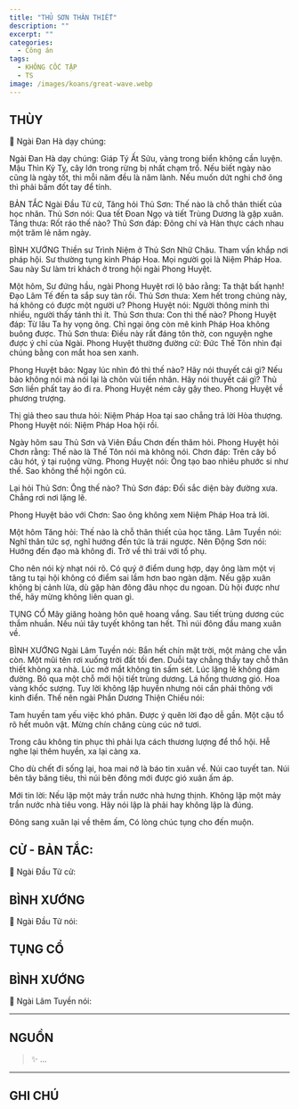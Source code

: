 ```yaml
---
title: "THỦ SƠN THÂN THIẾT"
description: ""
excerpt: ""
categories:
  - Công án
tags:
  - KHÔNG CỐC TẬP
  - TS 
image: /images/koans/great-wave.webp
---
```


## THÙY

📢 Ngài Đan Hà dạy chúng:



Ngài Đan Hà dạy chúng: Giáp Tý Ất Sửu, vàng trong biển không cần luyện. Mậu Thìn Kỷ Tỵ, cây lớn trong rừng bị nhất chạm trổ. Nếu biết ngày nào cũng là ngày tốt, thì mỗi năm đều là năm lành. Nếu muốn dứt nghi chớ ông thì phải bấm đốt tay để tính.

BẢN TẮC
Ngài Đầu Tử cử, Tăng hỏi Thủ Sơn: Thế nào là chỗ thân thiết của học nhân.
Thủ Sơn nói: Qua tết Đoan Ngọ và tiết Trùng Dương là gặp xuân.
Tăng thưa: Rốt ráo thế nào?
Thủ Sơn đáp: Đông chí và Hàn thực cách nhau một trăm lẻ năm ngày.

BÌNH XƯỚNG
Thiền sư Trình Niệm ở Thủ Sơn Nhữ Châu. Tham vấn khắp nơi pháp hội. Sư thường tụng kinh Pháp Hoa. Mọi người gọi là Niệm Pháp Hoa. Sau này Sư làm tri khách ở trong hội ngài Phong Huyệt.

Một hôm, Sư đứng hầu, ngài Phong Huyệt rơi lộ bảo rằng: Ta thật bất hạnh! Đạo Lâm Tế đến ta sắp suy tàn rồi.
Thủ Sơn thưa: Xem hết trong chúng này, há không có được một người ư?
Phong Huyệt nói: Người thông minh thì nhiều, người thấy tánh thì ít.
Thủ Sơn thưa: Con thì thế nào?
Phong Huyệt đáp: Từ lâu Ta hy vọng ông. Chỉ ngại ông còn mê kinh Pháp Hoa không buông được.
Thủ Sơn thưa: Điều này rất đáng tôn thờ, con nguyện nghe được ý chỉ của Ngài.
Phong Huyệt thường đường cử: Đức Thế Tôn nhìn đại chúng bằng con mắt hoa sen xanh.

Phong Huyệt bảo: Ngay lúc nhìn đó thì thế nào?
Hãy nói thuyết cái gì? Nếu bảo không nói mà nói lại là chôn vùi tiền nhân. Hãy nói thuyết cái gì?
Thủ Sơn liền phất tay áo đi ra. Phong Huyệt ném cây gậy theo. Phong Huyệt về phương trượng.

Thị giả theo sau thưa hỏi: Niệm Pháp Hoa tại sao chẳng trả lời Hòa thượng.
Phong Huyệt nói: Niệm Pháp Hoa hội rồi.

Ngày hôm sau Thủ Sơn và Viên Đầu Chơn đến thăm hỏi.
Phong Huyệt hỏi Chơn rằng: Thế nào là Thế Tôn nói mà không nói.
Chơn đáp: Trên cây bồ câu hót, ý tại ruộng vừng.
Phong Huyệt nói: Ông tạo bao nhiêu phước si như thế. Sao không thể hội ngôn cú.

Lại hỏi Thủ Sơn: Ông thế nào?
Thủ Sơn đáp: Đối sắc diện bày đường xưa. Chẳng rơi nơi lặng lẽ.

Phong Huyệt bảo với Chơn: Sao ông không xem Niệm Pháp Hoa trả lời.

Một hôm Tăng hỏi: Thế nào là chỗ thân thiết của học tăng.
Lâm Tuyền nói: Nghĩ thân tức sợ, nghĩ hướng đến tức là trái ngược.
Nên Động Sơn nói: Hướng đến đạo mà không đi. Trở về thì trái với tổ phụ.

Cho nên nói kỳ nhạt nói rõ. Có quý ở điểm dung hợp, dạy ông làm một vị tăng tu tại hội không có điểm sai lầm hơn bao ngàn dặm. Nếu gặp xuân không bị cảnh lừa, dù gặp hàn đông đâu nhọc du ngoan. Dù hội được như thế, hãy mừng không liên quan gì.

TỤNG CỔ
Mây giăng hoàng hôn quê hoang vắng.
Sau tiết trùng dương cúc thắm nhuần.
Nếu núi tây tuyết không tan hết.
Thì núi đông đầu mang xuân về.

BÌNH XƯỚNG
Ngài Lâm Tuyền nói: Bắn hết chín mặt trời, một mảng che vẫn còn. Một mũi tên rơi xuống trời đất tối đen. Duỗi tay chẳng thấy tay chỗ thân thiết không xa nhà. Lúc mở mắt không tin sấm sét. Lúc lặng lẽ không dám đường. Bỏ qua một chỗ mới hội tiết trùng dương. Lá hồng thương gió. Hoa vàng khốc sương. Tuy lời không lập huyền nhưng nói cần phải thông với kinh điển. Thế nên ngài Phần Dương Thiện Chiếu nói:

Tam huyền tam yếu việc khó phân.
Được ý quên lời đạo dễ gần.
Một cậu tổ rõ hết muôn vật.
Mừng chín chăng cùng cúc nở tươi.

Trong câu không tin phục thì phải lựa cách thương lượng để thổ hội. Hễ nghe lại thêm huyền, xa lại càng xa.

Cho dù chết đi sống lại, hoa mai nở là báo tin xuân về. Núi cao tuyết tan. Núi bên tây băng tiêu, thì núi bên đông mới được gió xuân ấm áp.

Mới tin lời: Nếu lập một mảy trần nước nhà hưng thịnh. Không lập một mảy trần nước nhà tiêu vong. Hãy nói lập là phải hay không lập là đúng.

Đông sang xuân lại về thêm ấm,
Có lòng chúc tụng cho đến muộn.

## CỬ - BẢN TẮC:

📢 Ngài Đầu Tử cử:

> 

## BÌNH XƯỚNG

📢 Ngài Đầu Tử nói:



## TỤNG CỔ

> 

## BÌNH XƯỚNG

📢 Ngài Lâm Tuyền nói:



<hr class="blog-rule" />

## NGUỒN

> ✨ ...

<hr class="blog-rule" />

## GHI CHÚ

[^1]: ⭐️ <a href="/masters/Shaoshan-Huanpu" target="_blank">🔗 TS </a>
